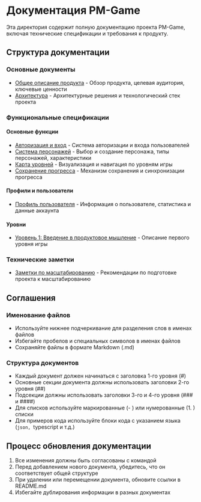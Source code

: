# Документация PM-Game

Эта директория содержит полную документацию проекта PM-Game, включая технические спецификации и требования к продукту.

## Структура документации

### Основные документы
- [Общее описание продукта](main.md) - Обзор продукта, целевая аудитория, ключевые ценности
- [Архитектура](../technical/architecture.md) - Архитектурные решения и технологический стек проекта

### Функциональные спецификации

#### Основные функции
- [Авторизация и вход](features/auth.md) - Система авторизации и входа пользователей
- [Система персонажей](features/character.md) - Выбор и создание персонажа, типы персонажей, характеристики
- [Карта уровней](features/level_map.md) - Визуализация и навигация по уровням игры
- [Сохранение прогресса](features/progress_saving.md) - Механизм сохранения и синхронизации прогресса

#### Профили и пользователи
- [Профиль пользователя](profiles/user_profile.md) - Информация о пользователе, статистика и данные аккаунта

#### Уровни
- [Уровень 1: Введение в продуктовое мышление](levels/level1.md) - Описание первого уровня игры

### Технические заметки
- [Заметки по масштабированию](../technical/scale-up-notes.md) - Рекомендации по подготовке проекта к масштабированию

## Соглашения

### Именование файлов
- Используйте нижнее подчеркивание для разделения слов в именах файлов
- Избегайте пробелов и специальных символов в именах файлов
- Сохраняйте файлы в формате Markdown (.md)

### Структура документов
- Каждый документ должен начинаться с заголовка 1-го уровня (#)
- Основные секции документа должны использовать заголовки 2-го уровня (##)
- Подсекции должны использовать заголовки 3-го и 4-го уровня (### и ####)
- Для списков используйте маркированные (- ) или нумерованные (1. ) списки
- Для примеров кода используйте блоки кода с указанием языка (```json, ```typescript и т.д.)

## Процесс обновления документации
1. Все изменения должны быть согласованы с командой
2. Перед добавлением нового документа, убедитесь, что он соответствует общей структуре
3. При удалении или перемещении документа, обновите ссылки в README.md
4. Избегайте дублирования информации в разных документах 